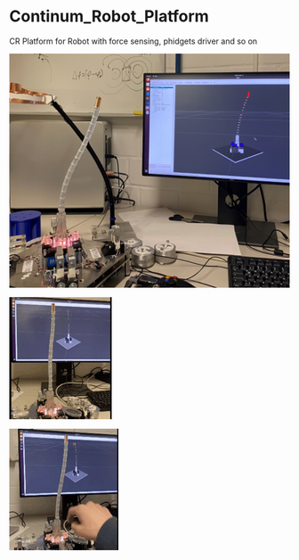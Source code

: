 # Continum_Robot_Platform
CR Platform for Robot with force sensing, phidgets driver and so on

![image](assets/image1.jpg)

![image1](assets/img2.gif)

![image2](assets/img3.gif)